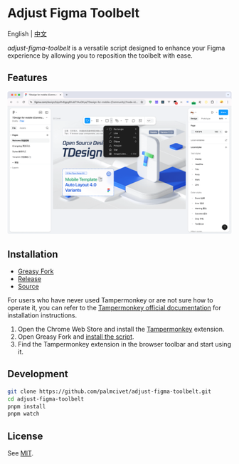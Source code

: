 # Adjust Figma Toolbelt

English | [中文](./README.zh-CN.md)

*adjust-figma-toolbelt* is a versatile script designed to enhance your Figma experience by allowing you to reposition the toolbelt with ease.

## Features

![a screenshot for this script](./assets/screenshot.png)

## Installation

- [Greasy Fork](https://greasyfork.org/scripts/504114-adjust-figma-toolbelt)
- [Release](https://github.com/palmcivet/adjust-figma-toolbelt/release)
- [Source](https://palmcivet.github.io/adjust-figma-toolbelt/main.js)

For users who have never used Tampermonkey or are not sure how to operate it, you can refer to the [Tampermonkey official documentation](https://www.tampermonkey.net/faq.php) for installation instructions.

1. Open the Chrome Web Store and install the [Tampermonkey](https://chromewebstore.google.com/detail/dhdgffkkebhmkfjojejmpbldmpobfkfo) extension.
2. Open Greasy Fork and [install the script](https://greasyfork.org/zh-CN/scripts/504114-adjust-figma-toolbelt).
3. Find the Tampermonkey extension in the browser toolbar and start using it.

## Development

```bash
git clone https://github.com/palmcivet/adjust-figma-toolbelt.git
cd adjust-figma-toolbelt
pnpm install
pnpm watch
```

## License

See [MIT](./LICENSE).
